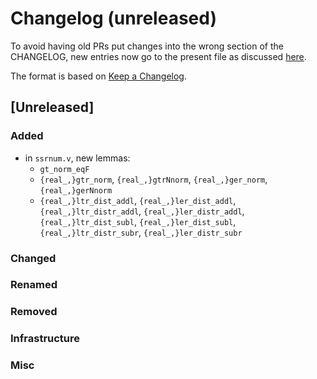 # Changelog (unreleased)

To avoid having old PRs put changes into the wrong section of the CHANGELOG,
new entries now go to the present file as discussed
[here](https://github.com/math-comp/math-comp/wiki/Agenda-of-the-April-23rd-2019-meeting-9h30-to-12h30#avoiding-issues-with-changelog).

The format is based on [Keep a Changelog](https://keepachangelog.com/en/1.0.0/).

## [Unreleased]

### Added

- in `ssrnum.v`, new lemmas:
  + `gt_norm_eqF`
  + `{real_,}gtr_norm`, `{real_,}gtrNnorm`, `{real_,}ger_norm`, `{real_,}gerNnorm`
  + `{real_,}ltr_dist_addl`, `{real_,}ler_dist_addl`, `{real_,}ltr_distr_addl`, `{real_,}ler_distr_addl`,
    `{real_,}ltr_dist_subl`, `{real_,}ler_dist_subl`, `{real_,}ltr_distr_subr`, `{real_,}ler_distr_subr`

### Changed

### Renamed

### Removed

### Infrastructure

### Misc
